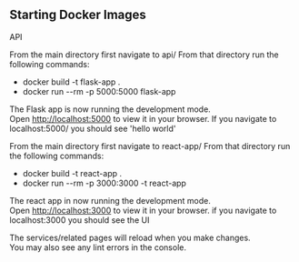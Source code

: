 ## Starting Docker Images

API

From the main directory first navigate to api/
From that directory run the following commands:
  * docker build -t flask-app .
  * docker run --rm -p 5000:5000 flask-app

The Flask app is now running the development mode.\
Open [http://localhost:5000](http://localhost:5000) to view it in your browser.
If you navigate to localhost:5000/ you should see 'hello world'

From the main directory first navigate to react-app/
From that directory run the following commands:
  * docker build -t react-app .
  * docker run --rm -p 3000:3000 -t react-app
  
The react app in now running the development mode.\
Open [http://localhost:3000](http://localhost:3000) to view it in your browser.
if you navigate to localhost:3000 you should see the UI
  
The services/related pages will reload when you make changes.\
You may also see any lint errors in the console.

